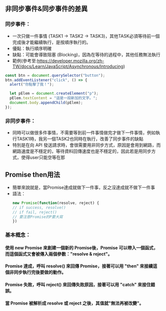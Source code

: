 ## 非同步事件&同步事件的差異
### 同步事件： 
- 一次只做一件事情 (TASK1 -> TASK2 -> TASK3)，其他TASK必須等待前一個完成後才能繼續執行，是按順序執行的。
- 優點：執行順序明確
- 缺點：可能會導致阻塞 (Blocking)，因為在等待的過程中，其他任務無法執行
- 範例(參考至:https://developer.mozilla.org/zh-TW/docs/Learn/JavaScript/Asynchronous/Introducing)
```js
const btn = document.querySelector("button");
btn.addEventListener("click", () => {
  alert("你點擊了我！");

  let pElem = document.createElement("p");
  pElem.textContent = "這是一段新加的文字。";
  document.body.appendChild(pElem);
});
```
### 非同步事件：     
- 同時可以做很多件事情，不需要等到前一件事情做完才做下一件事情，例如執行TASK1時，我另一個TASK2也同時在執行，改善了同步事件的缺點
- 特別是在向 API 發送請求時，會很需要用非同步方式，原因是會用到網路，而網路速度是不穩定的，等待資料回傳速度也是不穩定的，因此若是用同步方式，使得user只能空等在那

## Promise then用法
- 簡單來說就是，當Promise達成就做下一件事，反之沒達成就不做下一件事
- 語法：
  ```js
  new Promise(function(resolve, reject) { 
  // if success, resolve()
  // if fail, reject()
  // 要注意Promise的P要大寫
  })
  ```
### 基本概念：
#### 使用 new Promise 來創建一個新的 Promise後，Promise 可以帶入一個函式，而這個函式又會被傳入兩個參數："resolve & reject"。
#### Promise 達成，呼叫 resolve() 來回傳 Promise，接著可以用 "then" 來接續這個非同步執行完後要做的動作。
#### Promise 失敗，呼叫 reject() 來回傳失敗原因，接著可以用 "catch" 來接住錯誤。
#### 當 Promise 被解析成 resolve 或 reject 之後，其值就"無法再被改變"。



